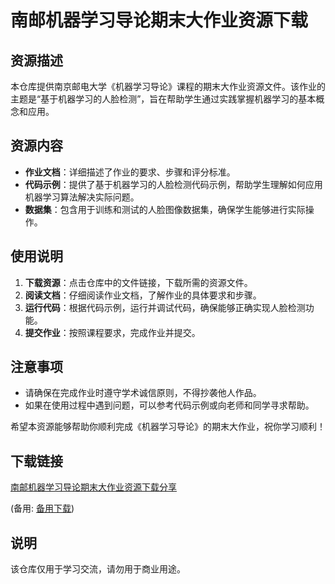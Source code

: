 # 南邮机器学习导论期末大作业资源下载

## 资源描述

本仓库提供南京邮电大学《机器学习导论》课程的期末大作业资源文件。该作业的主题是“基于机器学习的人脸检测”，旨在帮助学生通过实践掌握机器学习的基本概念和应用。

## 资源内容

- **作业文档**：详细描述了作业的要求、步骤和评分标准。
- **代码示例**：提供了基于机器学习的人脸检测代码示例，帮助学生理解如何应用机器学习算法解决实际问题。
- **数据集**：包含用于训练和测试的人脸图像数据集，确保学生能够进行实际操作。

## 使用说明

1. **下载资源**：点击仓库中的文件链接，下载所需的资源文件。
2. **阅读文档**：仔细阅读作业文档，了解作业的具体要求和步骤。
3. **运行代码**：根据代码示例，运行并调试代码，确保能够正确实现人脸检测功能。
4. **提交作业**：按照课程要求，完成作业并提交。

## 注意事项

- 请确保在完成作业时遵守学术诚信原则，不得抄袭他人作品。
- 如果在使用过程中遇到问题，可以参考代码示例或向老师和同学寻求帮助。

希望本资源能够帮助你顺利完成《机器学习导论》的期末大作业，祝你学习顺利！

## 下载链接
[南邮机器学习导论期末大作业资源下载分享](https://pan.quark.cn/s/898b5520372d) 

(备用: [备用下载](https://pan.baidu.com/s/1i7GXHwBIgIILuqWcdU-vjw?pwd=1234))

## 说明

该仓库仅用于学习交流，请勿用于商业用途。
